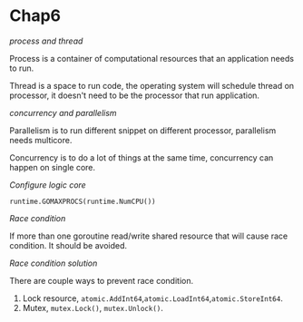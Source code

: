 # Chap6

*process and thread*

Process is a container of computational resources that an application needs to run.

Thread is a space to run code, the operating system will schedule thread on processor, it doesn't need to be the
processor that run application.

*concurrency and parallelism*

Parallelism is to run different snippet on different processor, parallelism needs multicore.

Concurrency is to do a lot of things at the same time, concurrency can happen on single core.

*Configure logic core*

```
runtime.GOMAXPROCS(runtime.NumCPU())
```

*Race condition*

If more than one goroutine read/write shared resource that will cause race condition. It should be avoided.

*Race condition solution*

There are couple ways to prevent race condition.

1. Lock resource, `atomic.AddInt64`,`atomic.LoadInt64`,`atomic.StoreInt64`.
2. Mutex, `mutex.Lock()`, `mutex.Unlock()`.
